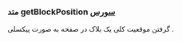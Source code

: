 <h3>
متد getBlockPosition
<a class="ext-link" href="classes_Tetris_Gameplay.js.html#line24" target="_blank">سورس</a>
</h3>
گرفتن موقعیت کلی یک بلاک در صفحه به صورت پیکسلی .
